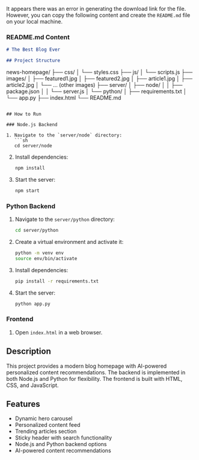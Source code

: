It appears there was an error in generating the download link for the file. However, you can copy the following content and create the `README.md` file on your local machine.

### README.md Content

```markdown
# The Best Blog Ever

## Project Structure

```
news-homepage/
├── css/
│   └── styles.css
├── js/
│   └── scripts.js
├── images/
│   ├── featured1.jpg
│   ├── featured2.jpg
│   ├── article1.jpg
│   ├── article2.jpg
│   └── ... (other images)
├── server/
│   ├── node/
│   │   ├── package.json
│   │   └── server.js
│   └── python/
│       ├── requirements.txt
│       └── app.py
├── index.html
└── README.md
```

## How to Run

### Node.js Backend

1. Navigate to the `server/node` directory:
   ```sh
   cd server/node
   ```

2. Install dependencies:
   ```sh
   npm install
   ```

3. Start the server:
   ```sh
   npm start
   ```

### Python Backend

1. Navigate to the `server/python` directory:
   ```sh
   cd server/python
   ```

2. Create a virtual environment and activate it:
   ```sh
   python -m venv env
   source env/bin/activate
   ```

3. Install dependencies:
   ```sh
   pip install -r requirements.txt
   ```

4. Start the server:
   ```sh
   python app.py
   ```

### Frontend

1. Open `index.html` in a web browser.

## Description

This project provides a modern blog homepage with AI-powered personalized content recommendations. The backend is implemented in both Node.js and Python for flexibility. The frontend is built with HTML, CSS, and JavaScript.

## Features

- Dynamic hero carousel
- Personalized content feed
- Trending articles section
- Sticky header with search functionality
- Node.js and Python backend options
- AI-powered content recommendations
```
